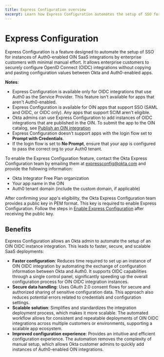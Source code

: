 ```yaml
---
title: Express Configuration overview
excerpt: Learn how Express Configuration automates the setup of SSO for Auth0-enabled OIDC integrations, its benefits and guidance on enabling this feature.
---
```

<ApiLifecycle access="ie" />

# Express Configuration

Express Configuration is a feature designed to automate the setup of SSO for instances of Auth0-enabled OIN SaaS integrations by enterprise customers with minimal manual effort. It allows enterprise customers to securely configure OpenID Connect (OIDC) integrations without copying and pasting configuration values between Okta and Auth0-enabled apps.

**Notes**:

* Express Configuration is available only for OIDC integrations that use Auth0 as the Service Provider. This feature isn't available for apps that aren't Auth0-enabled.
* Express Configuration is available for OIN apps that support SSO (SAML and OIDC, or OIDC only). Any apps that support SCIM aren't eligible.
* Okta admins can use Express Configuration to add instances of OIDC integrations that are published in the OIN. To submit the app to the OIN catalog, see [Publish an OIN integration](https://developer.okta.com/docs/guides/submit-app-overview/)
* Express Configuration doesn't support apps with the login flow set to **Prompt with Credentials**.
* If the login flow is set to **No Prompt**, ensure that your app is configured to pass the correct org to your Auth0 tenant.

To enable the Express Configuration feature, contact the Okta Express Configuration team by emailing them at [expressconfig@okta.com](mailto:expressconfig@okta.com) and provide the following information:

* Okta Integrator Free Plan organization
* Your app name in the OIN
* Auth0 tenant domain (include the custom domain, if applicable)

After confirming your app's eligibility, the Okta Express Configuration team provides a public key in PEM format. This key is required to enable Express Configuration. Follow the steps in [Enable Express Configuration](/docs/guides/enable-express-configuration/main/) after receiving the public key.

## Benefits

Express Configuration allows an Okta admin to automate the setup of an OIN OIDC instance integration. This leads to faster, secure, and scalable SaaS deployments:

* **Faster configuration**: Reduces time required to set up an instance of OIN OIDC integration by automating the exchange of configuration information between Okta and Auth0. It supports OIDC capabilities through a single control panel, significantly speeding up the overall configuration process for OIN OIDC integration instances.
* **Secure data handling**: Uses OAuth 2.0 consent flows for secure and authorized sharing of sensitive configuration data. This approach also reduces potential errors related to credentials and configuration settings.
* **Scalable solution**: Simplifies and standardizes the integration deployment process, which makes it more scalable. The automated workflow allows for consistent and repeatable deployments of OIN OIDC integrations across multiple customers or environments, supporting a scalable app ecosystem.
* **Improved configuration experience**: Provides an intuitive and efficient configuration experience. The automation removes the complexity of manual setup, which allows Okta customer admins to quickly add instances of Auth0-enabled OIN integrations.